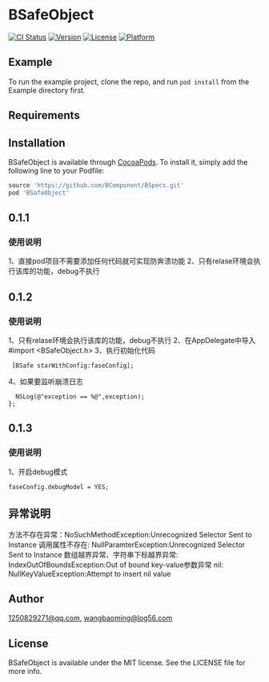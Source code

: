 # BSafeObject

[![CI Status](https://img.shields.io/travis/1250829271@qq.com/BSafeObject.svg?style=flat)](https://travis-ci.org/1250829271@qq.com/BSafeObject)
[![Version](https://img.shields.io/cocoapods/v/BSafeObject.svg?style=flat)](https://cocoapods.org/pods/BSafeObject)
[![License](https://img.shields.io/cocoapods/l/BSafeObject.svg?style=flat)](https://cocoapods.org/pods/BSafeObject)
[![Platform](https://img.shields.io/cocoapods/p/BSafeObject.svg?style=flat)](https://cocoapods.org/pods/BSafeObject)

## Example

To run the example project, clone the repo, and run `pod install` from the Example directory first.

## Requirements

## Installation

BSafeObject is available through [CocoaPods](https://cocoapods.org). To install
it, simply add the following line to your Podfile:

```ruby
source 'https://github.com/BComponent/BSpecs.git'
pod 'BSafeObject'
```
## 0.1.1
### 使用说明
1、直接pod项目不需要添加任何代码就可实现防奔溃功能
2、只有relase环境会执行该库的功能，debug不执行


## 0.1.2
### 使用说明
1、只有relase环境会执行该库的功能，debug不执行
2、在AppDelegate中导入 #import <BSafeObject.h>
3、执行初始化代码
```BSafeConfig * faseConfig = [BSafeConfig new];
 [BSafe starWithConfig:faseConfig];
```
4、如果要监听崩溃日志
```faseConfig.threadStackBlock = ^(NSString * _Nonnull exception, NSString * _Nonnull reason) {
  NSLog(@"exception == %@",exception);
};
```
## 0.1.3
### 使用说明
1、开启debug模式
```BSafeConfig * faseConfig = [BSafeConfig new];
faseConfig.debugModel = YES;
```

## 异常说明
方法不存在异常：NoSuchMethodException:Unrecognized Selector Sent to Instance
调用属性不存在: NullParamterException:Unrecognized Selector Sent to Instance
数组越界异常、字符串下标越界异常: IndexOutOfBoundsException:Out of bound
key-value参数异常 nil: NullKeyValueException:Attempt to insert nil value
## Author

1250829271@qq.com, wangbaoming@log56.com

## License

BSafeObject is available under the MIT license. See the LICENSE file for more info.
